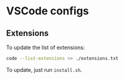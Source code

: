 # VSCode configs

## Extensions

To update the list of extensions:

``` bash
code --list-extensions >> ./extensions.txt
```

To update, just run `install.sh`.
